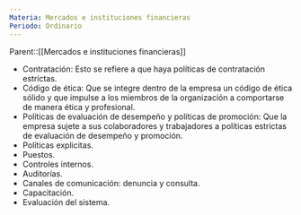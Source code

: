 ```yaml
---
Materia: Mercados e instituciones financieras
Periodo: Ordinario
---
```

Parent::[[Mercados e instituciones financieras]]

- Contratación: Esto se refiere a que haya políticas de contratación estrictas. 
- Código de ética: Que se integre dentro de la empresa un código de ética sólido y que impulse a los miembros de la organización a comportarse de manera ética y profesional. 
- Políticas de evaluación de desempeño y políticas de promoción: Que la empresa sujete a sus colaboradores y trabajadores a políticas estrictas de evaluación de desempeño y promoción. 
- Políticas explicitas. 
- Puestos. 
- Controles internos. 
- Auditorías. 
- Canales de comunicación: denuncia y consulta. 
- Capacitación. 
- Evaluación del sistema. 
